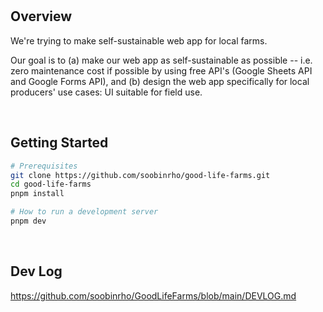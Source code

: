 <br>
<br>

## Overview

We're trying to make self-sustainable web app for local farms.

Our goal is to (a) make our web app as self-sustainable as possible -- i.e. zero maintenance cost if possible by using free API's (Google Sheets API and Google Forms API), and (b) design the web app specifically for local producers' use cases: UI suitable for field use.

<br>

## Getting Started

```bash
# Prerequisites
git clone https://github.com/soobinrho/good-life-farms.git
cd good-life-farms
pnpm install

# How to run a development server
pnpm dev
```

<br>

## Dev Log

https://github.com/soobinrho/GoodLifeFarms/blob/main/DEVLOG.md

<br>
